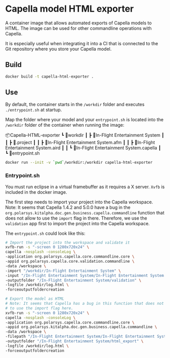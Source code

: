 # Capella model HTML exporter

A container image that allows automated exports of Capella models to HTML. The
image can be used for other commandline operations with Capella.

It is especially useful when integrating it into a CI that is connected to the
Git repository where you store your Capella model.

## Build

```bash
docker build -t capella-html-exporter .
```

## Use

By default, the container starts in the `/workdir` folder and executes
`./entrypoint.sh` at startup.

Map the folder where your model and your `entrypoint.sh` is located into the
`/workdir` folder of the container when running the image:

📦Capella-HTML-exporter
 ┗ 📂workdir
 ┃ ┣ 📂In-Flight Entertainment System
 ┃ ┃ ┣ 📜.project
 ┃ ┃ ┣ 📜In-Flight Entertainment System.afm
 ┃ ┃ ┣ 📜In-Flight Entertainment System.aird
 ┃ ┃ ┗ 📜In-Flight Entertainment System.capella
 ┃ ┗ 📜entrypoint.sh


```bash
docker run --init -v `pwd`/workdir:/workdir capella-html-exporter
```

### Entrypoint.sh

You must run eclipse in a virtual framebuffer as it requires a X server.
`Xvfb` is included in the docker image.

The first step needs to import your project into the Capella workspace.  
Note: It seems that Capella 1.4.2 and 5.0.0 have a bug in the
`org.polarsys.kitalpha.doc.gen.business.capella.commandline` function that does
not allow to use the `import` flag in there. Therefore, we use the `validation` app
first to import the project into the Capella workspace.

The `entrypoint.sh` could look like this:

```bash
# Import the project into the workspace and validate it
xvfb-run -s "-screen 0 1280x720x24" \
capella -nosplash -consoleLog \
-application org.polarsys.capella.core.commandline.core \
-appid org.polarsys.capella.core.validation.commandline \
-data /workspace \
-import "/workdir/In-Flight Entertainment System" \
-input "/In-Flight Entertainment System/In-Flight Entertainment System.aird" \
-outputfolder "/In-Flight Entertainment System/validation" \
-logfile /workdir/log.html \
-forceoutputfoldercreation

# Export the model as HTML
# Note: It seems that Capella has a bug in this function that does not allow
# to use the import flag here.
xvfb-run -s "-screen 0 1280x720x24" \
capella -nosplash -consoleLog \
-application org.polarsys.capella.core.commandline.core \
-appid org.polarsys.kitalpha.doc.gen.business.capella.commandline \
-data /workspace \
-filepath "/In-Flight Entertainment System/In-Flight Entertainment System.aird" \
-outputfolder "/In-Flight Entertainment System/html_export" \
-logfile /workdir/log.html \
-forceoutputfoldercreation
```

